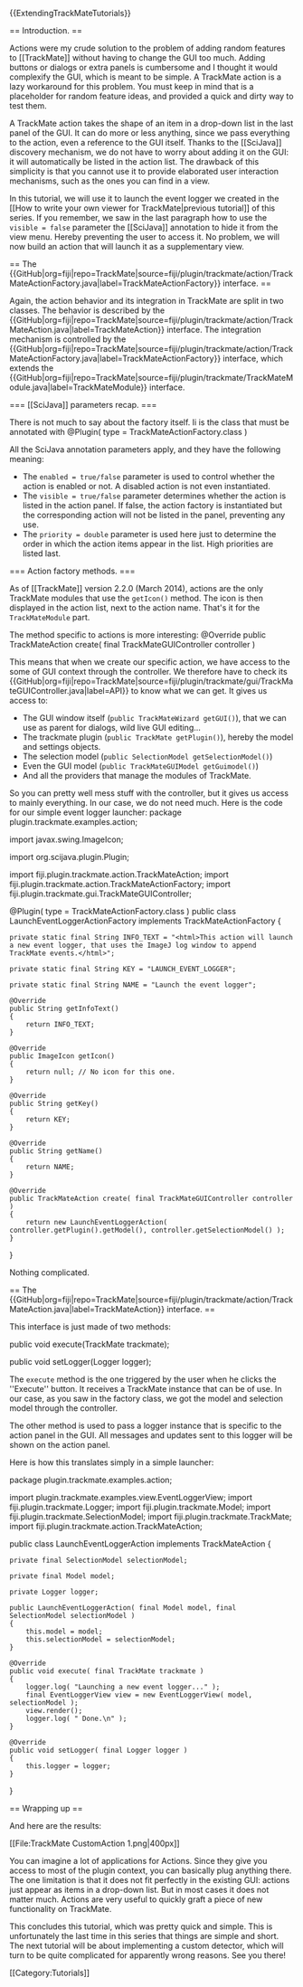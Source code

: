 {{ExtendingTrackMateTutorials}}

== Introduction. ==

Actions were my crude solution to the problem of adding random features to [[TrackMate]] without having to change the GUI too much. Adding buttons or dialogs or extra panels is cumbersome and I thought it would complexify the GUI, which is meant to be simple. A TrackMate action is a lazy workaround for this problem. You must keep in mind that is a placeholder for random feature ideas, and provided a quick and dirty way to test them.

A TrackMate action takes the shape of an item in a drop-down list in the last panel of the GUI. It can do more or less anything, since we pass everything to the action, even a reference to the GUI itself. Thanks to the [[SciJava]] discovery mechanism, we do not have to worry about adding it on the GUI: it will automatically be listed in the action list. The drawback of this simplicity is that you cannot use it to provide elaborated user interaction mechanisms, such as the ones you can find in a view. 

In this tutorial, we will use it to launch the event logger we created in the [[How to write your own viewer for TrackMate|previous tutorial]] of this series. If you remember, we saw in the last paragraph how to use the <code>visible = false</code> parameter the [[SciJava]] annotation to hide it from the view menu. Hereby preventing the user to access it. No problem, we will now build an action that will launch it as a supplementary view. 


== The {{GitHub|org=fiji|repo=TrackMate|source=fiji/plugin/trackmate/action/TrackMateActionFactory.java|label=TrackMateActionFactory}} interface. ==

Again, the action behavior and its integration in TrackMate are split in two classes. The behavior is described by the  {{GitHub|org=fiji|repo=TrackMate|source=fiji/plugin/trackmate/action/TrackMateAction.java|label=TrackMateAction}} interface. The integration mechanism is controlled by the {{GitHub|org=fiji|repo=TrackMate|source=fiji/plugin/trackmate/action/TrackMateActionFactory.java|label=TrackMateActionFactory}} interface, which extends the {{GitHub|org=fiji|repo=TrackMate|source=fiji/plugin/trackmate/TrackMateModule.java|label=TrackMateModule}} interface. 

=== [[SciJava]] parameters recap. ===

There is not much to say about the factory itself. Ii is the class that must be annotated with 
<source lang="java">
@Plugin( type = TrackMateActionFactory.class )
</source>

All the SciJava annotation parameters apply, and they have the following meaning:
<ul>
  <li> The <code>enabled = true/false</code> parameter is used to control whether the action is enabled or not. A disabled action is not even instantiated.
  <li> The <code>visible = true/false</code> parameter determines whether the action is listed in the action panel. If false, the action factory is instantiated but the corresponding action will not be listed in the panel, preventing any use. 
  <li> The <code>priority = double</code> parameter is used here just to determine the order in which the action items appear in the list. High priorities are listed last.
</ul>



=== Action factory methods. ===

As of [[TrackMate]] version 2.2.0 (March 2014), actions are the only TrackMate modules that use the <code>getIcon()</code> method. The icon is then displayed in the action list, next to the action name. That's it for the <code>TrackMateModule</code> part.

The method specific to actions is more interesting:
<source lang="java">
@Override
public TrackMateAction create( final TrackMateGUIController controller )
</source>

This means that when we create our specific action, we have access to the some of GUI context through the controller. We therefore have to check its {{GitHub|org=fiji|repo=TrackMate|source=fiji/plugin/trackmate/gui/TrackMateGUIController.java|label=API}} to know what we can get. It gives us access to:
<ul>
  <li> The GUI window itself (<code>public TrackMateWizard getGUI()</code>), that we can use as parent for dialogs, wild live GUI editing...
  <li> The trackmate plugin (<code>public TrackMate getPlugin()</code>), hereby the model and settings objects.
  <li> The selection model (<code>public SelectionModel getSelectionModel()</code>)
  <li> Even the GUI model (<code>public TrackMateGUIModel getGuimodel()</code>)
  <li> And all the providers that manage the modules of TrackMate.
</ul>
So you can pretty well mess stuff with the controller, but it gives us access to mainly everything. In our case, we do not need much. Here is the code for our simple event logger launcher: 

<source lang="java">
package plugin.trackmate.examples.action;

import javax.swing.ImageIcon;

import org.scijava.plugin.Plugin;

import fiji.plugin.trackmate.action.TrackMateAction;
import fiji.plugin.trackmate.action.TrackMateActionFactory;
import fiji.plugin.trackmate.gui.TrackMateGUIController;

@Plugin( type = TrackMateActionFactory.class )
public class LaunchEventLoggerActionFactory implements TrackMateActionFactory
{

	private static final String INFO_TEXT = "<html>This action will launch a new event logger, that uses the ImageJ log window to append TrackMate events.</html>";

	private static final String KEY = "LAUNCH_EVENT_LOGGER";

	private static final String NAME = "Launch the event logger";

	@Override
	public String getInfoText()
	{
		return INFO_TEXT;
	}

	@Override
	public ImageIcon getIcon()
	{
		return null; // No icon for this one.
	}

	@Override
	public String getKey()
	{
		return KEY;
	}

	@Override
	public String getName()
	{
		return NAME;
	}

	@Override
	public TrackMateAction create( final TrackMateGUIController controller )
	{
		return new LaunchEventLoggerAction( controller.getPlugin().getModel(), controller.getSelectionModel() );
	}

}
</source>

Nothing complicated.


== The {{GitHub|org=fiji|repo=TrackMate|source=fiji/plugin/trackmate/action/TrackMateAction.java|label=TrackMateAction}} interface. ==

This interface is just made of two methods: 

<source lang="java">
public void execute(TrackMate trackmate);

public void setLogger(Logger logger);
</source>

The <code>execute</code> method is the one triggered by the user when he clicks the ''Execute'' button. It receives a TrackMate instance that can be of use. In our case, as you saw in the factory class, we got the model and selection model through the controller.

The other method is used to pass a logger instance that is specific to the action panel in the GUI. All messages and updates sent to this logger will be shown on the action panel.

Here is how this translates simply in a simple launcher:

<source lang="java">
package plugin.trackmate.examples.action;

import plugin.trackmate.examples.view.EventLoggerView;
import fiji.plugin.trackmate.Logger;
import fiji.plugin.trackmate.Model;
import fiji.plugin.trackmate.SelectionModel;
import fiji.plugin.trackmate.TrackMate;
import fiji.plugin.trackmate.action.TrackMateAction;

public class LaunchEventLoggerAction implements TrackMateAction
{

	private final SelectionModel selectionModel;

	private final Model model;

	private Logger logger;

	public LaunchEventLoggerAction( final Model model, final SelectionModel selectionModel )
	{
		this.model = model;
		this.selectionModel = selectionModel;
	}

	@Override
	public void execute( final TrackMate trackmate )
	{
		logger.log( "Launching a new event logger..." );
		final EventLoggerView view = new EventLoggerView( model, selectionModel );
		view.render();
		logger.log( " Done.\n" );
	}

	@Override
	public void setLogger( final Logger logger )
	{
		this.logger = logger;
	}
}
</source>


== Wrapping up ==

And here are the results:

[[File:TrackMate CustomAction 1.png|400px]]

You can imagine a lot of applications for Actions. Since they give you access to most of the plugin context, you can basically plug anything there. The one limitation is that it does not fit perfectly in the existing GUI: actions just appear as items in a drop-down list. But in most cases it does not matter much. Actions are very useful to quickly graft a piece of new functionality on TrackMate.

This concludes this tutorial, which was pretty quick and simple. This is unfortunately the last time in this series that things are simple and short. The next tutorial will be about implementing a custom detector, which will turn to be quite complicated for apparently wrong reasons. See you there! 


[[Category:Tutorials]]

